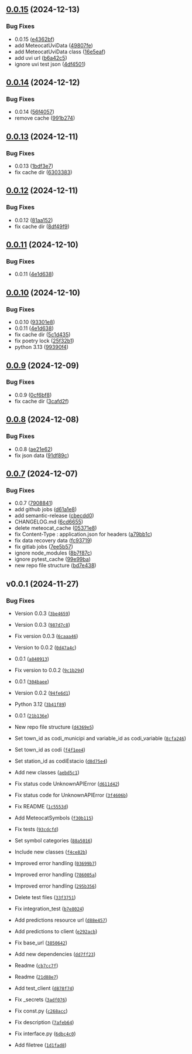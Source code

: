 ## [0.0.15](https://github.com/figorr/meteocatpy/compare/v0.0.14...v0.0.15) (2024-12-13)


### Bug Fixes

* 0.0.15 ([e4362bf](https://github.com/figorr/meteocatpy/commit/e4362bf9830c8eb5f9aa6fd803d06bf6bb64c2c8))
* add MeteocatUviData ([49807fe](https://github.com/figorr/meteocatpy/commit/49807fe195098db59a654d015942352cb3705b93))
* add MeteocatUviData class ([16e5eaf](https://github.com/figorr/meteocatpy/commit/16e5eaf7c918c673ab4648d1c3194144605d3249))
* add uvi url ([b6a42c5](https://github.com/figorr/meteocatpy/commit/b6a42c5f2bc405359c49c7c5f106d576f5c70d9e))
* ignore uvi test json ([4df4501](https://github.com/figorr/meteocatpy/commit/4df450166c4d01b67e096a754506d6d939ba09a5))

## [0.0.14](https://github.com/figorr/meteocatpy/compare/v0.0.13...v0.0.14) (2024-12-12)


### Bug Fixes

* 0.0.14 ([56f4057](https://github.com/figorr/meteocatpy/commit/56f40575bfa985df9210119162c3857c19df36ba))
* remove cache ([991b274](https://github.com/figorr/meteocatpy/commit/991b27493ad3db5e0d05d3824b3ec45592275af7))

## [0.0.13](https://github.com/figorr/meteocatpy/compare/v0.0.12...v0.0.13) (2024-12-11)


### Bug Fixes

* 0.0.13 ([1bdf3e7](https://github.com/figorr/meteocatpy/commit/1bdf3e7632156c0f033b483ac0ab5f159ed65be4))
* fix cache dir ([6303383](https://github.com/figorr/meteocatpy/commit/6303383e7cbf2efad27d288adf89c6ea58dbc9c4))

## [0.0.12](https://github.com/figorr/meteocatpy/compare/v0.0.11...v0.0.12) (2024-12-11)


### Bug Fixes

* 0.0.12 ([81aa152](https://github.com/figorr/meteocatpy/commit/81aa1528202661eb4854e37f9b1880f798d9457e))
* fix cache dir ([8df49f9](https://github.com/figorr/meteocatpy/commit/8df49f97fd8f6645dae9db9f53a94a44395447ff))

## [0.0.11](https://github.com/figorr/meteocatpy/compare/v0.0.9...v0.0.10) (2024-12-10)

### Bug Fixes

* 0.0.11 ([4e1d638](https://github.com/figorr/meteocatpy/commit/4e1d6387200fb6cde2d06c448c178b108bbb2b92))


## [0.0.10](https://github.com/figorr/meteocatpy/compare/v0.0.9...v0.0.10) (2024-12-10)


### Bug Fixes

* 0.0.10 ([93301e8](https://github.com/figorr/meteocatpy/commit/93301e82667ec85c79966da8a2b637c4d85e1b6a))
* 0.0.11 ([4e1d638](https://github.com/figorr/meteocatpy/commit/4e1d6387200fb6cde2d06c448c178b108bbb2b92))
* fix cache dir ([5c1d435](https://github.com/figorr/meteocatpy/commit/5c1d435f2310f3d0b33538f823efe64c0f3797b4))
* fix poetry lock ([25f32b1](https://github.com/figorr/meteocatpy/commit/25f32b1cd078ee60ab877d99fe444ccfce116f42))
* python 3.13 ([99390f4](https://github.com/figorr/meteocatpy/commit/99390f4745c803b9623255b39c29edf61dacfcf9))

## [0.0.9](https://github.com/figorr/meteocatpy/compare/v0.0.8...v0.0.9) (2024-12-09)


### Bug Fixes

* 0.0.9 ([0cf6bf8](https://github.com/figorr/meteocatpy/commit/0cf6bf888c572c3477a1385a06a753fc0096fc95))
* fix cache dir ([3cafd2f](https://github.com/figorr/meteocatpy/commit/3cafd2fb0ec2fcdf9d94cf3adb3fcb264aabeb9e))

## [0.0.8](https://github.com/figorr/meteocatpy/compare/v0.0.7...v0.0.8) (2024-12-08)


### Bug Fixes

* 0.0.8 ([ae21e62](https://github.com/figorr/meteocatpy/commit/ae21e62c88b1ea20b94d5feb6eb8f5dfa07de509))
* fix json data ([91df89c](https://github.com/figorr/meteocatpy/commit/91df89c9746588e20a2073770313de20fa8dd64b))

## [0.0.7](https://github.com/figorr/meteocatpy/compare/v0.0.6...v0.0.7) (2024-12-07)


### Bug Fixes

* 0.0.7 ([7908841](https://github.com/figorr/meteocatpy/commit/7908841eee0b00b563b6b6266f4a6b71bc503ef2))
* add github jobs ([d61a1e8](https://github.com/figorr/meteocatpy/commit/d61a1e846a5a34b505ca4520e68152bac21ace23))
* add semantic-release ([cbecdd0](https://github.com/figorr/meteocatpy/commit/cbecdd05eade74445d5458100c3c42f2eaff4506))
* CHANGELOG.md ([6cd6655](https://github.com/figorr/meteocatpy/commit/6cd665549663377ac4a73a20c6e5d4b8f6f859b9))
* delete meteocat_cache ([05371e8](https://github.com/figorr/meteocatpy/commit/05371e8aa53365d5bbc027d1658e154957e225fe))
* fix Content-Type : application.json for headers ([a79bb1c](https://github.com/figorr/meteocatpy/commit/a79bb1ced0a1f2def294b5964840ea938c469d57))
* fix data recovery data ([fc93719](https://github.com/figorr/meteocatpy/commit/fc93719d7d601810771bd89dcd8715686843f836))
* fix gitlab jobs ([7ee5b57](https://github.com/figorr/meteocatpy/commit/7ee5b5714e27b3f9031d5b9b81fe100e1064f0da))
* ignore node_modules ([8b7f87c](https://github.com/figorr/meteocatpy/commit/8b7f87c5bf6b08211925824fd02dd0fdbbfced9b))
* ignore pytest_cache ([99e99ba](https://github.com/figorr/meteocatpy/commit/99e99baf9a79529e63a0db47c76c7b150432f566))
* new repo file structure ([bd7e438](https://github.com/figorr/meteocatpy/commit/bd7e438040255ddbcc375fd67469704a83bf5dfe))

## v0.0.1 (2024-11-27)

### Bug Fixes

- Version 0.0.3
  ([`3be4659`](https://github.com/figorr/meteocatpy/commit/3be4659a5df47b942f3d24594dc1140eecb65388))

- Version 0.0.3
  ([`987d7c8`](https://github.com/figorr/meteocatpy/commit/987d7c89f770f11aa37267815b799dd90d6230be))

- Fix version 0.0.3
  ([`6caaa46`](https://github.com/figorr/meteocatpy/commit/6caaa460dbee29f10a8566e0925ceddb94e4167e))

- Version to 0.0.2
  ([`0d47a4c`](https://github.com/figorr/meteocatpy/commit/0d47a4c1d8f64d0f6b32a79b909cda79ef236825))

- 0.0.1
  ([`a840913`](https://github.com/figorr/meteocatpy/commit/a840913c7cab075bf7b242ecbf0c93c0471f27f1))

- Fix version to 0.0.2
  ([`9c1b294`](https://github.com/figorr/meteocatpy/commit/9c1b294faa060988ecf41fbebcb01345ec940dce))

- 0.0.1
  ([`304baee`](https://github.com/figorr/meteocatpy/commit/304baeef7d988b3d38a39a2064230ccf3e34e5b5))

- Version 0.0.2
  ([`94fe6d1`](https://github.com/figorr/meteocatpy/commit/94fe6d1c6637c69d38eaec6b86463e260d1faf7f))

- Python 3.12
  ([`3b41f89`](https://github.com/figorr/meteocatpy/commit/3b41f895150a335f9cce7df3932d162bd8a6ed2e))

- 0.0.1
  ([`21b136e`](https://github.com/figorr/meteocatpy/commit/21b136e53b20484ca451b8ae7ea346723e343cd0))

- New repo file structure
  ([`d4369e5`](https://github.com/figorr/meteocatpy/commit/d4369e5e3048fee4fb7edf445814f4e765178d4d))

- Set town_id as codi_municipi and variable_id as codi_variable
  ([`8cfa246`](https://github.com/figorr/meteocatpy/commit/8cfa2465a949bfd46c60d7a4d824bd41eb5af507))

- Set town_id as codi
  ([`f4f1ee4`](https://github.com/figorr/meteocatpy/commit/f4f1ee403d16620e57c02e66771aa6b3483b6a89))

- Set station_id as codiEstacio
  ([`d8d75e4`](https://github.com/figorr/meteocatpy/commit/d8d75e484c3c191e7db70a20db9ce27e2b7d182c))

- Add new classes
  ([`aebd5c1`](https://github.com/figorr/meteocatpy/commit/aebd5c1011a9ba53ddcf239fa6f6ab2c9fc052a4))

- Fix status code UnknownAPIError
  ([`d611d42`](https://github.com/figorr/meteocatpy/commit/d611d42ddc12ff792d53894ba0c8007a1a9678ab))

- Fix status code for UnknownAPIError
  ([`3f4606b`](https://github.com/figorr/meteocatpy/commit/3f4606b5ec023254cb73efb2d5cf306974533898))

- Fix README
  ([`1c5553d`](https://github.com/figorr/meteocatpy/commit/1c5553d9b430563cb35f2d53fd51b4be00bf25aa))

- Add MeteocatSymbols
  ([`f30b115`](https://github.com/figorr/meteocatpy/commit/f30b1150d0bc78908287a1ef72827590a089f003))

- Fix tests
  ([`93cdcfd`](https://github.com/figorr/meteocatpy/commit/93cdcfd753d4ab7770ae85ad7c4e035802b8e9d2))

- Set symbol categories
  ([`88a5016`](https://github.com/figorr/meteocatpy/commit/88a5016935d6103183672a79bf0423e0893cefa1))

- Include new classes
  ([`f4ce82b`](https://github.com/figorr/meteocatpy/commit/f4ce82bffef80a884e02962548d6f5da7466e3b1))

- Improved error handling
  ([`03699b7`](https://github.com/figorr/meteocatpy/commit/03699b74791db3bb695d9613a215aee3da6a9929))

- Improved error handling
  ([`786005a`](https://github.com/figorr/meteocatpy/commit/786005a43435cb2217575dd1e528ff4f5a403e35))

- Improved error handling
  ([`295b356`](https://github.com/figorr/meteocatpy/commit/295b3560864e4420008aa80cbc01c96e1fbb67f8))

- Delete test files
  ([`33f3751`](https://github.com/figorr/meteocatpy/commit/33f3751e645bda30a70475efe5404f6f4ad0f96f))

- Fix integration_test
  ([`b7e8024`](https://github.com/figorr/meteocatpy/commit/b7e8024760401537d9ad28e026d4948383d9db3e))

- Add predictions resource url
  ([`d88e457`](https://github.com/figorr/meteocatpy/commit/d88e45777671c5726859c4b817a5ea02a7462ae4))

- Add predictions to client
  ([`e292acb`](https://github.com/figorr/meteocatpy/commit/e292acb3aa68415f3dd06d8ed2030fe2b18b9cb4))

- Fix base_url
  ([`3850642`](https://github.com/figorr/meteocatpy/commit/3850642390eb85962e0ac2d13d6b72effd985f53))

- Add new dependencies
  ([`dd7ff23`](https://github.com/figorr/meteocatpy/commit/dd7ff23fc7131187dd2c82cd57c2e6bcabfcea42))

- Readme
  ([`cb7cc7f`](https://github.com/figorr/meteocatpy/commit/cb7cc7fa33a388dde7e13563bc060d8a8a7265cf))

- Readme
  ([`21d88e7`](https://github.com/figorr/meteocatpy/commit/21d88e77ea206905161f09223f2d6f265958e98d))

- Add test_client
  ([`d878f74`](https://github.com/figorr/meteocatpy/commit/d878f7403716254b49203dc8f4589177bcbabc56))

- Fix _secrets
  ([`3adf076`](https://github.com/figorr/meteocatpy/commit/3adf076060718b0445ab9ff606e396ce2974433a))

- Fix const.py
  ([`c268acc`](https://github.com/figorr/meteocatpy/commit/c268acc417d8e8a550d2d74636e35e4268802dc6))

- Fix description
  ([`7afeb64`](https://github.com/figorr/meteocatpy/commit/7afeb643c5c8d906f4a497a9d177d264d25506dd))

- Fix interface.py
  ([`6dbc4c0`](https://github.com/figorr/meteocatpy/commit/6dbc4c0a1d644e58cb8c9b69b5ff812759ab25c0))

- Add filetree
  ([`1d1fad8`](https://github.com/figorr/meteocatpy/commit/1d1fad8ee1a50757396b6fd8ba8f8c77b243e1dd))
